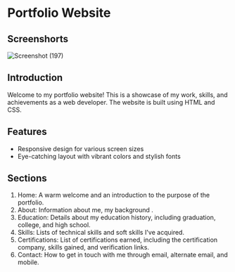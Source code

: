 # Portfolio Website
## Screenshorts
![Screenshot (197)](https://github.com/VytlaPoojasri/poojasri.github.io/assets/142606627/20f560d8-906a-41ca-a153-9272012325f8)

## Introduction
Welcome to my portfolio website! This is a showcase of my work, skills, and achievements as a web developer. The website is built using HTML and CSS.
## Features
- Responsive design for various screen sizes
- Eye-catching layout with vibrant colors and stylish fonts
## Sections
1. Home: A warm welcome and an introduction to the purpose of the portfolio.
2. About: Information about me, my background .
3. Education: Details about my education history, including graduation, college, and high school.
4. Skills: Lists of technical skills and soft skills I've acquired.
5. Certifications: List of certifications earned, including the certification company, skills gained, and verification links.
6. Contact: How to get in touch with me through email, alternate email, and mobile.




